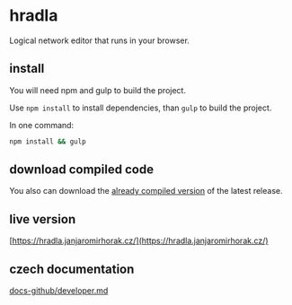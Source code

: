 # hradla
Logical network editor that runs in your browser.

## install
You will need npm and gulp to build the project.

Use `npm install` to install dependencies, than `gulp` to build the project. 

In one command:
```bash
npm install && gulp
```

## download compiled code
You also can download the [already compiled version](https://github.com/janjaromirhorak/hradla/releases/latest) of the latest release.

## live version
[https://hradla.janjaromirhorak.cz/](https://hradla.janjaromirhorak.cz/)

## czech documentation
[docs-github/developer.md](docs-github/developer.md)
